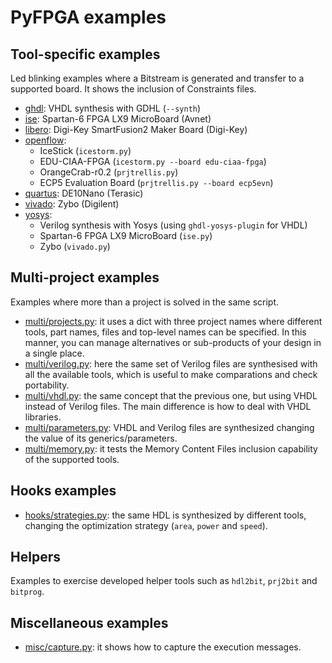 # PyFPGA examples

## Tool-specific examples

Led blinking examples where a Bitstream is generated and transfer to a
supported board. It shows the inclusion of Constraints files.

* [ghdl](ghdl): VHDL synthesis with GDHL (`--synth`)
* [ise](ise): Spartan-6 FPGA LX9 MicroBoard (Avnet)
* [libero](libero): Digi-Key SmartFusion2 Maker Board (Digi-Key)
* [openflow](openflow):
  * IceStick (`icestorm.py`)
  * EDU-CIAA-FPGA (`icestorm.py --board edu-ciaa-fpga`)
  * OrangeCrab-r0.2 (`prjtrellis.py`)
  * ECP5 Evaluation Board (`prjtrellis.py --board ecp5evn`)
* [quartus](quartus): DE10Nano (Terasic)
* [vivado](vivado): Zybo (Digilent)
* [yosys](yosys):
  * Verilog synthesis with Yosys (using `ghdl-yosys-plugin` for VHDL)
  * Spartan-6 FPGA LX9 MicroBoard (`ise.py`)
  * Zybo (`vivado.py`)

## Multi-project examples

Examples where more than a project is solved in the same script.

* [multi/projects.py](multi/projects.py): it uses a dict with three project
names where different tools, part names, files and top-level names can be
specified. In this manner, you can manage alternatives or sub-products of your
design in a single place.
* [multi/verilog.py](multi/verilog.py): here the same set of Verilog files are
synthesised with all the available tools, which is useful to make comparations
and check portability.
* [multi/vhdl.py](multi/vhdl.py): the same concept that the previous one, but
using VHDL instead of Verilog files. The main difference is how to deal with
VHDL libraries.
* [multi/parameters.py](multi/parameters.py): VHDL and Verilog files are
synthesized changing the value of its generics/parameters.
* [multi/memory.py](multi/memory.py): it tests the Memory Content Files
inclusion capability of the supported tools.

## Hooks examples

* [hooks/strategies.py](hooks/strategies.py): the same HDL is synthesized by
different tools, changing the optimization strategy (`area`, `power` and
`speed`).

## Helpers

Examples to exercise developed helper tools such as `hdl2bit`, `prj2bit` and
`bitprog`.

## Miscellaneous examples

* [misc/capture.py](misc/capture.py): it shows how to capture the execution messages.
